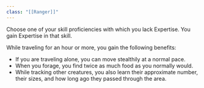 ```yaml
---
class: "[[Ranger]]"
---
```

Choose one of your skill proficiencies with which you lack Expertise. You gain Expertise in that skill.

While traveling for an hour or more, you gain the following benefits:

- If you are traveling alone, you can move stealthily at a normal pace.
- When you forage, you find twice as much food as you normally would.
- While tracking other creatures, you also learn their approximate number, their sizes, and how long ago they passed through the area.